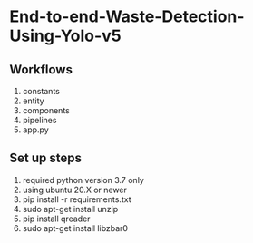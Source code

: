 # End-to-end-Waste-Detection-Using-Yolo-v5

## Workflows

1. constants
2. entity
3. components
4. pipelines
5. app.py

## Set up steps

1. required python version 3.7 only
2. using ubuntu 20.X or newer
3. pip install -r requirements.txt
4. sudo apt-get install unzip
5. pip install qreader
6. sudo apt-get install libzbar0
